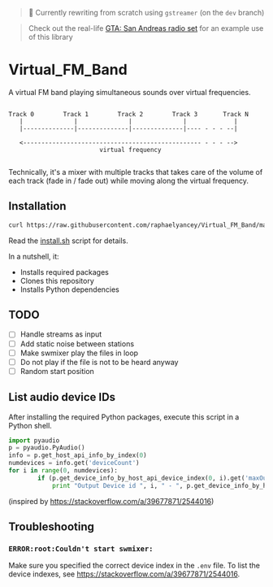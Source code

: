 > 🚸 Currently rewriting from scratch using `gstreamer` (on the `dev` branch)

> Check out the real-life [GTA: San Andreas radio set](https://raphaelyancey.fr/projects/grand-theft-auto-san-andreas-radio-set.html) for an example use of this library

# Virtual_FM_Band

A virtual FM band playing simultaneous sounds over virtual frequencies.

```
                                                                        
Track 0        Track 1        Track 2        Track 3       Track N        
   |              |              |              |             |         
   |--------------|--------------|--------------|---- - - - --|         
                                                                        
   <------------------------------------------------- - - - -->         
                         virtual frequency                     
                                                                        
```

Technically, it's a mixer with multiple tracks that takes care of the volume of each track (fade in / fade out) while moving along the virtual frequency.

## Installation

```bash
curl https://raw.githubusercontent.com/raphaelyancey/Virtual_FM_Band/master/install.sh | bash
```

Read the [install.sh](/install.sh) script for details.

In a nutshell, it:
- Installs required packages
- Clones this repository
- Installs Python dependencies

## TODO
  - [ ] Handle streams as input
  - [ ] Add static noise between stations
  - [ ] Make swmixer play the files in loop
  - [ ] Do not play if the file is not to be heard anyway
  - [ ] Random start position

## List audio device IDs

After installing the required Python packages, execute this script in a Python shell.

```python
import pyaudio
p = pyaudio.PyAudio()
info = p.get_host_api_info_by_index(0)
numdevices = info.get('deviceCount')
for i in range(0, numdevices):
        if (p.get_device_info_by_host_api_device_index(0, i).get('maxOutputChannels')) > 0:
            print "Output Device id ", i, " - ", p.get_device_info_by_host_api_device_index(0, i).get('name')
```
(inspired by https://stackoverflow.com/a/39677871/2544016)

## Troubleshooting

### `ERROR:root:Couldn't start swmixer:`

Make sure you specified the correct device index in the `.env` file. To list the device indexes, see https://stackoverflow.com/a/39677871/2544016.
